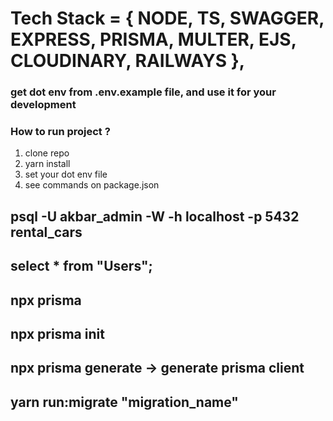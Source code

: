 # Tech Stack = { NODE, TS, SWAGGER, EXPRESS, PRISMA, MULTER, EJS, CLOUDINARY, RAILWAYS },

### get dot env from .env.example file, and use it for your development

### How to run project ?

1. clone repo
2. yarn install
3. set your dot env file
4. see commands on package.json

## psql -U akbar_admin -W -h localhost -p 5432 rental_cars

## select \* from "Users";

## npx prisma

## npx prisma init

## npx prisma generate -> generate prisma client

## yarn run:migrate "migration_name"
